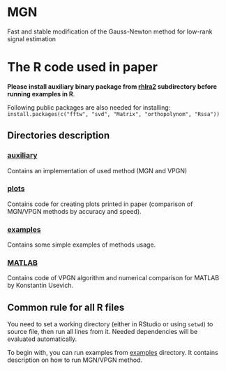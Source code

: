 # MGN
Fast and stable modification of the Gauss-Newton method for low-rank signal estimation

# The R code used in paper 

**Please install auxiliary binary package from [rhlra2](rhlra2/) subdirectory before running examples in R**.

Following public packages are also needed for installing:
`install.packages(c("fftw", "svd", "Matrix", "orthopolynom", "Rssa"))`

## Directories description

### [auxiliary](auxiliary/)

Contains an implementation of used method (MGN and VPGN)

### [plots](plots/)

Contains code for creating plots printed in paper (comparison of MGN/VPGN methods by
accuracy and speed).

### [examples](examples/)

Contains some simple examples of methods usage.

### [MATLAB](matlab/)

Contains code of VPGN algorithm and numerical comparison for MATLAB by Konstantin Usevich.

## Common rule for all R files

You need to set a working directory (either in RStudio or using `setwd`) to source file,
then run all lines from it. Needed dependencies will be evaluated automatically.

To begin with, you can run examples from [examples](examples/) directory. It contains description
on how to run MGN/VPGN method.